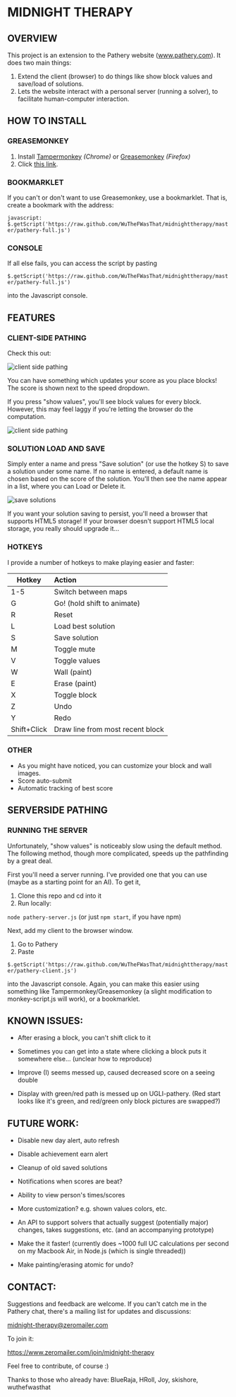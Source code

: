 # MIDNIGHT THERAPY #

<!--
## TABLE OF CONTENTS ##
* [OVERVIEW]
* [FEATURES]
* [INSTRUCTIONS]
* [KNOWN ISSUES]
* [FUTURE WORK]
-->

## OVERVIEW ##

This project is an extension to the Pathery website (www.pathery.com).  It does two main things:

1. Extend the client (browser) to do things like show block values and save/load of solutions.
2. Lets the website interact with a personal server (running a solver), to facilitate human-computer interaction.

## HOW TO INSTALL ##


### GREASEMONKEY ###

1. Install [Tampermonkey](https://chrome.google.com/webstore/detail/tampermonkey/dhdgffkkebhmkfjojejmpbldmpobfkfo?hl=en) *(Chrome)* or [Greasemonkey](https://addons.mozilla.org/en-US/firefox/addon/greasemonkey/) *(Firefox)*
2. Click [this link](https://raw.github.com/WuTheFWasThat/midnighttherapy/master/monkey-script.user.js).

### BOOKMARKLET ###

If you can't or don't want to use Greasemonkey, use a bookmarklet.  That is, create a bookmark with the address:

`javascript: $.getScript('https://raw.github.com/WuTheFWasThat/midnighttherapy/master/pathery-full.js')`

### CONSOLE ###

If all else fails, you can access the script by pasting

`$.getScript('https://raw.github.com/WuTheFWasThat/midnighttherapy/master/pathery-full.js')`

into the Javascript console.


## FEATURES ##

### CLIENT-SIDE PATHING ###

Check this out:

![client side pathing](images/show-values-off.png)

You can have something which updates your score as you place blocks!
The score is shown next to the speed dropdown.

If you press "show values", you'll see block values for every block.
However, this may feel laggy if you're letting the browser do the computation.

![client side pathing](images/show-values-on.png)

### SOLUTION LOAD AND SAVE ###

Simply enter a name and press "Save solution" (or use the hotkey S) to save a solution under some name.
If no name is entered, a default name is chosen based on the score of the solution.
You'll then see the name appear in a list, where you can Load or Delete it.

![save solutions](images/save-solutions.png)

If you want your solution saving to persist, you'll need a browser that supports HTML5 storage!
If your browser doesn't support HTML5 local storage, you really should upgrade it...

### HOTKEYS ###

I provide a number of hotkeys to make playing easier and faster:

| Hotkey        | Action                           |
| ------------- |:-------------------------------- |
| 1-5           | Switch between maps              |
| G             | Go! (hold shift to animate)      |
| R             | Reset                            |
| L             | Load best solution               |
| S             | Save solution                    |
| M             | Toggle mute                      |
| V             | Toggle values                    |
| W             | Wall (paint)                     |
| E             | Erase (paint)                    |
| X             | Toggle block                     |
| Z             | Undo                             |
| Y             | Redo                             |
| Shift+Click   | Draw line from most recent block |

### OTHER ###

- As you might have noticed, you can customize your block and wall images.
- Score auto-submit
- Automatic tracking of best score

## SERVERSIDE PATHING ##

### RUNNING THE SERVER ###

Unfortunately, "show values" is noticeably slow using the default method.  The following method, though more complicated, speeds up the pathfinding by a great deal.

First you'll need a server running.  I've provided one that you can use (maybe as a starting point for an AI).  To get it,

1. Clone this repo and cd into it
2. Run locally:

`node pathery-server.js` (or just `npm start`, if you have npm)

Next, add my client to the browser window.

1. Go to Pathery
2. Paste

`$.getScript('https://raw.github.com/WuTheFWasThat/midnighttherapy/master/pathery-client.js')`

into the Javascript console.  Again, you can make this easier using something like Tampermonkey/Greasemonkey (a slight modification to monkey-script.js will work), or a bookmarklet.

<!--
### SERVER API ###

I'll get to this sometime...
-->

## KNOWN ISSUES: ##

- After erasing a block, you can't shift click to it

- Sometimes you can get into a state where clicking a block puts it somewhere else... (unclear how to reproduce)

- Improve (I) seems messed up, caused decreased score on a seeing double

- Display with green/red path is messed up on UGLI-pathery. (Red start looks like it's green, and red/green only block pictures are swapped?)

<!--
None, at the moment.  Let me know if you find any!
-->

## FUTURE WORK: ##

- Disable new day alert, auto refresh

- Disable achievement earn alert

- Cleanup of old saved solutions

- Notifications when scores are beat?

- Ability to view person's times/scores

- More customization? e.g. shown values colors, etc.

- An API to support solvers that actually suggest (potentially major) changes, takes suggestions, etc. (and an accompanying prototype)

- Make the it faster! (currently does ~1000 full UC calculations per second on my Macbook Air, in Node.js (which is single threaded))

- Make painting/erasing atomic for undo?

## CONTACT: ##

Suggestions and feedback are welcome.  If you can't catch me in the Pathery chat, there's a mailing list for updates and discussions:

  midnight-therapy@zeromailer.com

To join it:

  https://www.zeromailer.com/join/midnight-therapy

Feel free to contribute, of course :)

Thanks to those who already have: BlueRaja, HRoll, Joy, skishore, wuthefwasthat

